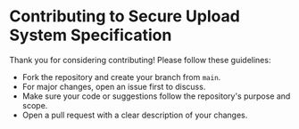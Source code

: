 # Contributing to Secure Upload System Specification

Thank you for considering contributing! Please follow these guidelines:

- Fork the repository and create your branch from `main`.
- For major changes, open an issue first to discuss.
- Make sure your code or suggestions follow the repository's purpose and scope.
- Open a pull request with a clear description of your changes.
